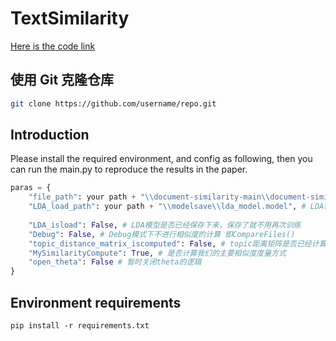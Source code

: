 # TextSimilarity

<a href="https://github.com/WinstonFanWei/TextSimilarity">Here is the code link</a>

## 使用 Git 克隆仓库

```bash
git clone https://github.com/username/repo.git
```

## Introduction

Please install the required environment, and config as following, then you can run the main.py to reproduce the results in the paper.

```python
paras = {
    "file_path": your path + "\\document-similarity-main\\document-similarity-main", # 数据集路径
    "LDA_load_path": your path + "\\modelsave\\lda_model.model", # LDA模型保存路径
    
    "LDA_isload": False, # LDA模型是否已经保存下来，保存了就不用再次训练
    "Debug": False, # Debug模式下不进行相似度的计算 即CompareFiles()
    "topic_distance_matrix_iscomputed": False, # topic距离矩阵是否已经计算完成
    "MySimilarityCompute": True, # 是否计算我们的主要相似度度量方式
    "open_theta": False # 暂时关闭theta的逻辑
}
```

## Environment requirements

```
pip install -r requirements.txt
```